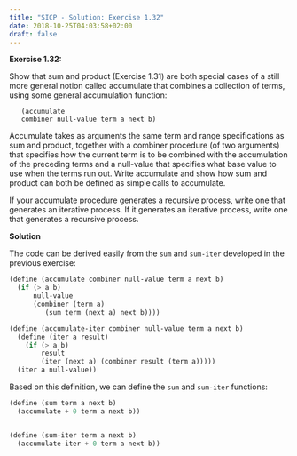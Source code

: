 ```yaml
---
title: "SICP - Solution: Exercise 1.32"
date: 2018-10-25T04:03:58+02:00
draft: false
---
```


**Exercise 1.32:**

Show that sum and product (Exercise 1.31) are both special cases of a still more general notion called accumulate that combines a collection of terms, using some general accumulation function:

```
   (accumulate
   combiner null-value term a next b)
```

Accumulate takes as arguments the same term and range specifications as sum and product, together with a combiner procedure (of two arguments) that specifies how the current term is to be combined with the accumulation of the preceding terms and a null-value that specifies what base value to use when the terms run out. Write accumulate and show how sum and product can both be defined as simple calls to accumulate.

If your accumulate procedure generates a recursive process, write one that generates an iterative process. If it generates an iterative process, write one that generates a recursive process.

**Solution**

The code can be derived easily from the `sum` and `sum-iter` developed in the previous exercise:

```scheme
(define (accumulate combiner null-value term a next b)
  (if (> a b)
      null-value
      (combiner (term a)
         (sum term (next a) next b))))

(define (accumulate-iter combiner null-value term a next b)
  (define (iter a result)
    (if (> a b)
        result
        (iter (next a) (combiner result (term a)))))
  (iter a null-value))
```

Based on this definition, we can define the `sum` and `sum-iter` functions:

```scheme
(define (sum term a next b)
  (accumulate + 0 term a next b))


(define (sum-iter term a next b)
  (accumulate-iter + 0 term a next b))
```
